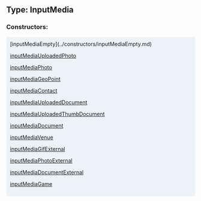 ## Type: InputMedia  

### Constructors:

<style>
.container {
    width: auto;
    overflow-x: auto;
    white-space: nowrap;
    background: #ecf3f8;
    padding: 10px;
}
</style>
<div class="container">
[inputMediaEmpty](../constructors/inputMediaEmpty.md)  

[inputMediaUploadedPhoto](../constructors/inputMediaUploadedPhoto.md)  

[inputMediaPhoto](../constructors/inputMediaPhoto.md)  

[inputMediaGeoPoint](../constructors/inputMediaGeoPoint.md)  

[inputMediaContact](../constructors/inputMediaContact.md)  

[inputMediaUploadedDocument](../constructors/inputMediaUploadedDocument.md)  

[inputMediaUploadedThumbDocument](../constructors/inputMediaUploadedThumbDocument.md)  

[inputMediaDocument](../constructors/inputMediaDocument.md)  

[inputMediaVenue](../constructors/inputMediaVenue.md)  

[inputMediaGifExternal](../constructors/inputMediaGifExternal.md)  

[inputMediaPhotoExternal](../constructors/inputMediaPhotoExternal.md)  

[inputMediaDocumentExternal](../constructors/inputMediaDocumentExternal.md)  

[inputMediaGame](../constructors/inputMediaGame.md)  

</div>